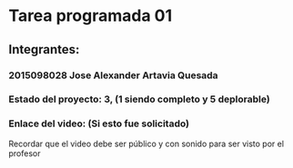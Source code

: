 # Tarea programada 01

## Integrantes:

### 2015098028 Jose Alexander Artavia Quesada

### Estado del proyecto: 3, (1 siendo completo y 5 deplorable)

### Enlace del video: (Si esto fue solicitado)

Recordar que el video debe ser público y con sonido para ser visto por el profesor
